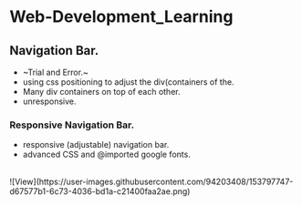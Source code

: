 # Web-Development_Learning


## Navigation Bar.
- ~Trial and Error.~
- using css positioning to adjust the div(containers of the.
- Many div containers on top of each other. 
- unresponsive. 

### Responsive Navigation Bar.
- responsive (adjustable) navigation bar.
- advanced CSS and @imported google fonts.
</br>
![View](https://user-images.githubusercontent.com/94203408/153797747-d67577b1-6c73-4036-bd1a-c21400faa2ae.png)



